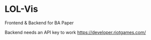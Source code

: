 # LOL-Vis

Frontend & Backend for BA Paper

Backend needs an API key to work
https://developer.riotgames.com/
